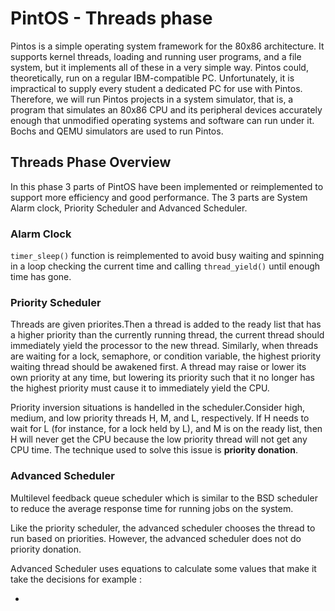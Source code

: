 # PintOS - Threads phase 

Pintos is a simple operating system framework for the 80x86 architecture. It supports kernel threads, loading and running user programs, and a file system, but it implements all of these in a very simple way. Pintos could, theoretically, run on a regular IBM-compatible PC. Unfortunately, it is impractical to supply every student a dedicated PC for use with Pintos. Therefore, we will run Pintos projects in a system simulator, that is, a program that simulates an 80x86 CPU and its peripheral devices accurately enough that unmodified operating systems and software can run under it. Bochs and QEMU simulators are used to run Pintos.   

## Threads Phase Overview

In this phase 3 parts of PintOS have been implemented or reimplemented to support more efficiency and good performance. The 3 parts are System Alarm clock, Priority Scheduler and Advanced Scheduler.


### Alarm Clock

```timer_sleep()``` function is reimplemented to avoid busy waiting and spinning in a loop checking the current time and calling ```thread_yield()``` until enough time has gone.

### Priority Scheduler

Threads are given priorites.Then a thread is added to the ready list that has a higher priority than the currently running thread, the current thread should immediately yield the processor to the new thread. Similarly, when threads are waiting for a lock, semaphore, or condition variable, the highest priority waiting thread should be awakened first. A thread may raise or lower its own priority at any time, but lowering its priority such that it no longer has the highest priority must cause it to immediately yield the CPU. 

Priority inversion situations is handelled in the scheduler.Consider high, medium, and low priority threads H, M, and L, respectively. If H needs to wait for L (for instance, for a lock held by L), and M is on the ready list, then H will never get the CPU because the low priority thread will not get any CPU time. The technique used to solve this issue is **priority donation**.


### Advanced Scheduler

Multilevel feedback queue scheduler which is similar to the BSD scheduler to reduce the average response time for running jobs on the system.

Like the priority scheduler, the advanced scheduler chooses the thread to run based on priorities. However, the advanced scheduler does not do priority donation.

Advanced Scheduler uses equations to calculate some values that make it take the decisions for example :
* [](https://latex.codecogs.com/gif.latex?Priority%20%3D%20PRI%5C_MAX%20-%20%28%5Cfrac%7Brecent_cpu%20%7D%7B4%7D%29%20-%20%28nice%20*%202%29%2C) 


